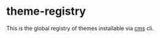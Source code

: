 # theme-registry

This is the global registry of themes installable via [cms](https://github.com/thmarx/cms) cli.